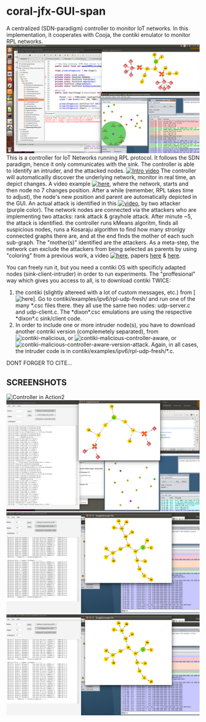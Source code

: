 # coral-jfx-GUI-span
A centralized (SDN-paradigm) controller to monitor IoT networks. In this implementation, it cooperates with Cooja, the contiki emulator to monitor RPL networks.
![Controller in Action](/pics/2-attacks.png)
This is a controller for IoT Networks running RPL protocol. It follows the SDN paradigm, hence it only communicates with the sink.
The controller is able to identify an intruder, and the attacked nodes.
[![Intro video](https://img.youtube.com/vi/VID/0.jpg)](https://www.youtube.com/watch?v=W8hz-U6VLXo&feature=youtu.be)
The controller will automaticailly discover the underlying network, monitor in real time, an depict changes. A video example [![here](https://img.youtube.com/vi/VID/0.jpg)](https://www.youtube.com/watch?v=ElScUBguE1o), where the network, starts and then node no 7 changes position. After a while (remember, RPL takes time to adjust), the node's new position and parent are automatically depicted in the GUI.
An actual attack is identified in this [![video](https://img.youtube.com/vi/VID/0.jpg)](https://www.youtube.com/watch?v=YX4NEkfIO64&t=50s), by two attacker (purple color). The network nodes are connected via the attackers who are implementing two attacks: rank attack & grayhole attack.
After minute ~5, the attack is identified. the controller runs kMeans algoritm, finds all suspicious nodes, runs a Kosaraju algorithm to find how many stronlgy connected graphs there are, and at the end finds the mother of each such sub-graph. The "mother(s)" identified are the attackers.
As a meta-step, the network can exclude the attackers from being selected as parents by using "coloring" from a previous work, a video [![here](https://img.youtube.com/vi/VID/0.jpg)](https://www.youtube.com/watch?v=AeK3yW6pnWY&t=19s), papers [here](https://ieeexplore.ieee.org/abstract/document/8832178) & [here](https://ieeexplore.ieee.org/abstract/document/8647237).

You can freely run it, but you need a contiki OS with specificly adapted nodes (sink-client-intruder) in order to run experiments.
The "proffesional" way which gives you access to all, is to download contiki TWICE:
1. the contiki (slightly altereed with a lot of custom messages, etc.) from [![here](https://github.com/SWNRG/contiki-standard-extra-functions)]. Go to contiki/examples/ipv6/rpl-udp-fresh/ and run one of the many \*.csc files there. they all use the same two nodes: udp-server.c and udp-client.c. The \*dixon\*.csc emulations are using the respective \*dixon*.c sink/client code. 
2. In order to include one or more intruder node(s), you have to download another contriki version (complemetely separated), from ![contiki-malicious](https://github.com/SWNRG/contiki-malicious), or ![contiki-malicious-controller-aware](https://github.com/SWNRG/contiki-malicious-controller-aware), or ![contiki-malicious-controller-aware-version-attack](https://github.com/SWNRG/contiki-malicious-controller-aware-version-attack). Again, in all cases, the intruder code is in contiki/examples/ipv6/rpl-udp-fresh/\*.c.


DONT FORGER TO CITE...

## SCREENSHOTS
![Controller in Action2](/pics/20200317%mutli-attackes-id'd%correctly.png)
![Controller in Action3](/pics/multi-small.png)
![Controller in Action4](/pics/typical-net-slim-mode.png)
![Controller in Action5](/pics/typical-small.png)
